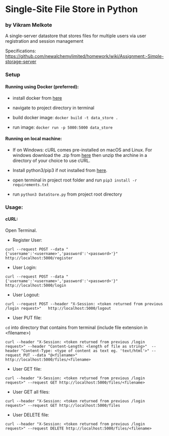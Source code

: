# Single-Site File Store in Python
### by Vikram Melkote

A single-server datastore that stores files for multiple users via user registration and session management

Specifications: https://github.com/newalchemylimited/homework/wiki/Assignment:-Simple-storage-server

### Setup

#### Running using Docker (preferred):

- install docker from [here](https://docs.docker.com/install/ "link to docker install guide")

- navigate to project directory in terminal

- build docker image: `docker build -t data_store .`

- run image: `docker run -p 5000:5000 data_store`

#### Running on local machine:

- If on Windows: cURL comes pre-installed on macOS and Linux. For windows download the .zip from [here](https://curl.haxx.se/download.html "link to cURL download") then unzip the archine in a directory of your choice to use cURL.

- Install python3/pip3 if not installed from [here](http://docs.python-guide.org/en/latest/starting/installation/ "link to python3 download").

- open terminal in project root folder and run `pip3 install -r requirements.txt`

- run `python3 DataStore.py` from project root directory



### Usage:

#### cURL:

Open Terminal.


- Register User:

`curl --request POST --data "{'username':'<username>','password':'<password>'}"   http://localhost:5000/register`


- User Login:

`curl --request POST --data "{'username':'<username>','password':'<password>'}"   http://localhost:5000/login`


- User Logout:

`curl --request POST --header "X-Session: <token returned from previous /login request>"   http://localhost:5000/logout`


- User PUT file:

`cd` into directory that contains <filename> from terminal (include file extension in \<filename>)

`curl --header "X-Session: <token returned from previous /login request>" --header "Content-Length: <length of file as string>"  --header "Content-Type: <type of content as text eg. 'text/html'>" --request PUT --data "@<filename>"   http://localhost:5000/files/<filename>`


- User GET file:

`curl --header "X-Session: <token returned from previous /login request>" --request GET http://localhost:5000/files/<filename>`


- User GET all files:

`curl --header "X-Session: <token returned from previous /login request>" --request GET http://localhost:5000/files`


- User DELETE file:

`curl --header "X-Session: <token returned from previous /login request>" --request DELETE http://localhost:5000/files/<filename>`
